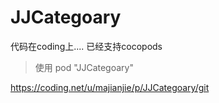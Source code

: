 # JJCategoary
代码在coding上....
已经支持cocopods

>使用
>pod "JJCategoary"

https://coding.net/u/majianjie/p/JJCategoary/git

